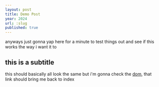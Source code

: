 ```yaml
---
layout: post
title: Demo Post
year: 2024
url: :slug
published: true
---
```


anyways just gonna yap here for a minute to test things out and see if this works the way i want it to

## this is a subtitle

this should basically all look the same but i'm gonna check the [dom](https://test.hayleyjolliffe.co), that link should bring me back to index
